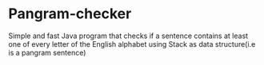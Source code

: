 # Pangram-checker
Simple and fast Java program that checks if a sentence contains at least one of every letter of the English alphabet using Stack as data structure(i.e is a pangram sentence)
